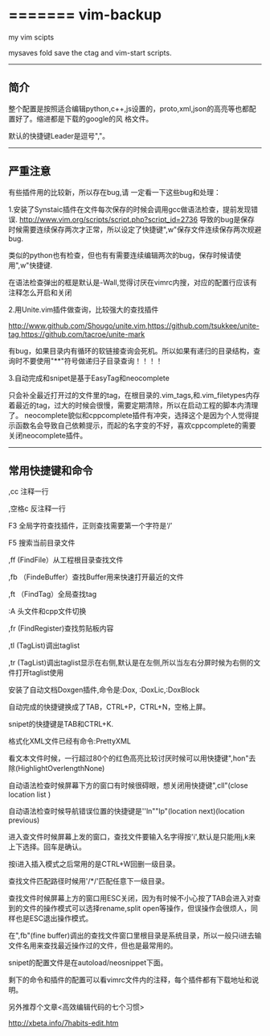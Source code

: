 =======
vim-backup
==========

my vim scipts

mysaves fold save the ctag and vim-start scripts.

---
简介
---
整个配置是按照适合编辑python,c++,js设置的，proto,xml,json的高亮等也都配置好了。缩进都是下载的google的风 格文件。

默认的快捷键Leader是逗号","。

---
严重注意
---
有些插件用的比较新，所以存在bug,请 一定看一下这些bug和处理：

1.安装了Synstaic插件在文件每次保存的时候会调用gcc做语法检查，提前发现错误.
http://www.vim.org/scripts/script.php?script_id=2736
导致的bug是保存时候需要连续保存两次才正常，所以设定了快捷键",w"保存文件连续保存两次规避bug.

类似的python也有检查，但也有有需要连续编辑两次的bug，保存时候请使用",w"快捷键.

在语法检查弹出的框是默认是-Wall,觉得讨厌在vimrc内搜，对应的配置行应该有注释怎么开启和关闭

2.用Unite.vim插件做查询，比较强大的查找插件

http://www.github.com/Shougo/unite.vim,https://github.com/tsukkee/unite-tag,https://github.com/tacroe/unite-mark

有bug，如果目录内有循环的软链接查询会死机。所以如果有递归的目录结构，查询时不要使用"\*\*"符号做递归子目录查询！！！！


3.自动完成和snipet是基于EasyTag和neocomplete

只会补全最近打开过的文件里的tag，在根目录的.vim_tags,和.vim_filetypes内存着最近的tag，过大的时候会很慢，需要定期清除，所以在启动工程的脚本内清理了。
neocomplete貌似和cppcomplete插件有冲突，选择这个是因为个人觉得提示函数名会导致自己依赖提示，而起的名字变的不好，喜欢cppcomplete的需要关闭neocomplete插件。

---
常用快捷键和命令
---

,cc     注释一行

,空格c 反注释一行

F3     全局字符查找插件，正则查找需要第一个字符是‘/’

F5      搜索当前目录文件

,ff       (FindFile）从工程根目录查找文件

,fb    （FindeBuffer）查找Buffer用来快速打开最近的文件

,ft    （FindTag）全局查找tag

:A    头文件和cpp文件切换

,fr    (FindRegister)查找剪贴板内容

,tl     (TagList)调出taglist

,tr     (TagList)调出taglist显示在右侧,默认是在左侧,所以当左右分屏时候为右侧的文件打开taglist使用

安装了自动文档Doxgen插件,命令是:Dox, :DoxLic,:DoxBlock

自动完成的快捷键换成了TAB，CTRL+P，CTRL+N，空格上屏。

snipet的快捷键是TAB和CTRL+K.

格式化XML文件已经有命令:PrettyXML

看文本文件时候，一行超过80个的红色高亮比较讨厌时候可以用快捷键",hon"去除(HighlightOverlengthNone)

自动语法检查时候屏幕下方的窗口有时候很碍眼，想关闭用快捷键",cll"(close location list )

自动语法检查时候导航错误位置的快捷键是''ln""lp"(location next)(location previous)


进入查文件时候屏幕上发的窗口，查找文件要输入名字得按'i',默认是只能用j,k来上下选择。回车是确认。

按i进入插入模式之后常用的是CTRL+W回删一级目录。

查找文件匹配路径时候用'/*/'匹配任意下一级目录。

查找文件时候屏幕上方的窗口用ESC关闭，因为有时候不小心按了TAB会进入对查到的文件的操作模式可以选择rename,split open等操作，但误操作会很烦人，同样也是ESC退出操作模式。

在",fb"(fine buffer)调出的查找文件窗口里根目录是系统目录，所以一般只i进去输文件名用来查找最近操作过的文件，但也是最常用的。


snipet的配置文件是在autoload/neosnippet下面。








剩下的命令和插件的配置可以看vimrc文件内的注释，每个插件都有下载地址和说明。

另外推荐个文章<高效编辑代码的七个习惯>

http://xbeta.info/7habits-edit.htm
